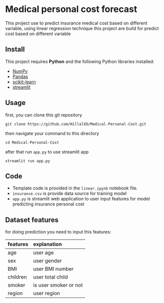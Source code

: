 # Medical personal cost forecast

This project use to predict insurance medical cost based on different variable, using linear regression technique this project are build for predict cost based on different variable

## Install

This project requires **Python** and the following Python libraries installed:

- [NumPy](http://www.numpy.org/)
- [Pandas](http://pandas.pydata.org/)
- [scikit-learn](http://scikit-learn.org/stable/)
- [streamlit](https://streamlit.io/)


## Usage

first, you can clone this git repository

```
git clone https://github.com/HillalXD/Medical-Personal-Cost.git
```

then navigate your command to this directory

```
cd Medical-Personal-Cost
```

after that run `app.py` to use streamlit app

```
streamlit run app.py
```


## Code 
- Template code is provided in the `linear.ipynb` notebook file.
- `insurance.csv` is provide data source for training model
- `app.py` is streamlit web application to user input features for model predicting insurance personal cost 
## Dataset features

for doing prediction you need to input this features:

| features  | explanation  | 
| :-------- | :------- | 
| age | user age |
| sex  | user gender |
| BMI  | user BMI number |
| children | user total child |
| smoker | is user smoker or not |
| region | user region |




